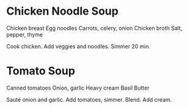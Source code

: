 # Chicken Noodle Soup

Chicken breast
Egg noodles
Carrots, celery, onion
Chicken broth
Salt, pepper, thyme

Cook chicken. Add veggies and noodles. Simmer 20 min.

# Tomato Soup

Canned tomatoes
Onion, garlic
Heavy cream
Basil
Butter

Sauté onion and garlic. Add tomatoes, simmer. Blend. Add cream.